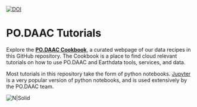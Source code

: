 [![DOI](https://zenodo.org/badge/DOI/10.5281/zenodo.10530664.svg)](https://doi.org/10.5281/zenodo.10530664)

# PO.DAAC Tutorials

Explore the [**PO.DAAC Cookbook**](https://podaac.github.io/tutorials/), a curated webpage of our data recipes in this GitHub repository. The Cookbook is a place to find cloud relevant tutorials on how to use PO.DAAC and Earthdata tools, services, and data.

Most tutorials in this repository take the form of python notebooks. [Jupyter](https://jupyter.org/) is a very popular version of python notebooks, and is used extensively by the PO.DAAC team.

![N|Solid](https://podaac.jpl.nasa.gov/sites/default/files/image/custom_thumbs/podaac_logo.png)
